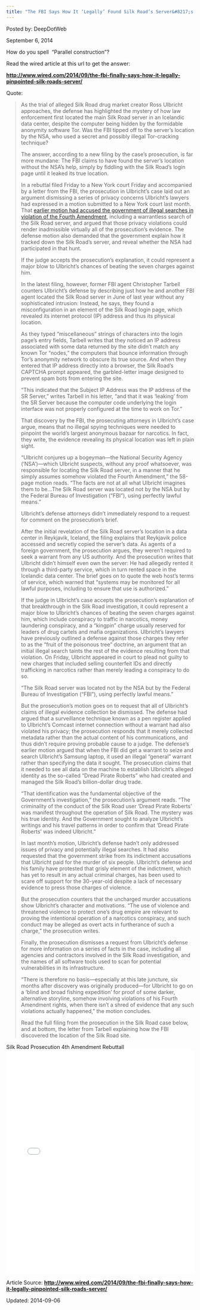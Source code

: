 ```yaml
---
title: "The FBI Says How It ‘Legally’ Found Silk Road’s Server&#8217;s Ip"
---
```



Posted by: DeepDotWeb

<span>September 6, 2014</span>

<p>How do you spell  &#8220;Parallel construction&#8221;?</p>
<p>Read the wired article at this url to get the answer:</p>
<p><strong><a href="http://www.wired.com/2014/09/the-fbi-finally-says-how-it-legally-pinpointed-silk-roads-server/" target="_blank">http://www.wired.com/2014/09/the-fbi-finally-says-how-it-legally-pinpointed-silk-roads-server/</a></strong></p>
<p>Quote:</p>
<blockquote><p>As the trial of alleged Silk Road drug market creator Ross Ulbricht approaches, the defense has highlighted the mystery of how law enforcement first located the main Silk Road server in an Icelandic data center, despite the computer being hidden by the formidable anonymity software Tor. Was the FBI tipped off to the server’s location by the NSA, who used a secret and possibly illegal Tor-cracking technique?</p>
<p>The answer, according to a new filing by the case’s prosecution, is far more mundane: The FBI claims to have found the server’s location without the NSA’s help, simply by fiddling with the Silk Road’s login page until it leaked its true location.</p>
<p>In a rebuttal filed Friday to a New York court Friday and accompanied by a letter from the FBI, the prosecution in Ulbricht’s case laid out an argument dismissing a series of privacy concerns Ulbricht’s lawyers had expressed in a motion submitted to a New York court last month. That <a href="http://www.wired.com/2014/08/feds-silk-road-investigation-violated-privacy-law-sites-alleged-creator-tells-court/">earlier motion had accused the government of illegal searches in violation of the Fourth Amendment</a>, including a warrantless search of the Silk Road server, and argued that those privacy violations could render inadmissible virtually all of the prosecution’s evidence. The defense motion also demanded that the government explain how it tracked down the Silk Road’s server, and reveal whether the NSA had participated in that hunt.</p>
<div class="pullquote-left">If the judge accepts the prosecution’s explanation, it could represent a major blow to Ulbricht’s chances of beating the seven charges against him.</div>
<p>In the latest filing, however, former FBI agent Christopher Tarbell counters Ulbricht’s defense by describing just how he and another FBI agent located the Silk Road server in June of last year without any sophisticated intrusion: Instead, he says, they found a misconfiguration in an element of the Silk Road login page, which revealed its internet protocol (IP) address and thus its physical location.</p>
<p>As they typed “miscellaneous” strings of characters into the login page’s entry fields, Tarbell writes that they noticed an IP address associated with some data returned by the site didn’t match any known Tor “nodes,” the computers that bounce information through Tor’s anonymity network to obscure its true source. And when they entered that IP address directly into a browser, the Silk Road’s CAPTCHA prompt appeared, the garbled-letter image designed to prevent spam bots from entering the site.</p>
<p>“This indicated that the Subject IP Address was the IP address of the SR Server,” writes Tarbell in his letter, “and that it was ‘leaking’ from the SR Server because the computer code underlying the login interface was not properly configured at the time to work on Tor.”</p>
<p>That discovery by the FBI, the prosecuting attorneys in Ulbricht’s case argue, means that no illegal spying techniques were needed to pinpoint the world’s largest anonymous bazaar for narcotics. In fact, they write, the evidence revealing its physical location was left in plain sight.</p>
<p>“Ulbricht conjures up a bogeyman—the National Security Agency (‘NSA’)—which Ulbricht suspects, without any proof whatsoever, was responsible for locating the Silk Road server, in a manner that he simply assumes somehow violated the Fourth Amendment,” the 58-page motion reads. “The facts are not at all what Ulbricht imagines them to be…The Silk Road server was located not by the NSA but by the Federal Bureau of Investigation (“FBI”), using perfectly lawful means.”</p>
<p>Ulbricht’s defense attorneys didn’t immediately respond to a request for comment on the prosecution’s brief.</p>
<p>After the initial revelation of the Silk Road server’s location in a data center in Reykjavik, Iceland, the filing explains that Reykjavik police accessed and secretly copied the server’s data. As agents of a foreign government, the prosecution argues, they weren’t required to seek a warrant from any US authority. And the prosecution writes that Ulbricht didn’t himself even own the server: He had allegedly rented it through a third-party service, which in turn rented space in the Icelandic data center. The brief goes on to quote the web host’s terms of service, which warned that “systems may be monitored for all lawful purposes, including to ensure that use is authorized.”</p>
<p>If the judge in Ulbricht’s case accepts the prosecution’s explanation of that breakthrough in the Silk Road investigation, it could represent a major blow to Ulbricht’s chances of beating the seven charges against him, which include conspiracy to traffic in narcotics, money laundering conspiracy, and a “kingpin” charge usually reserved for leaders of drug cartels and mafia organizations. Ulbricht’s lawyers have previously outlined a defense against those charges they refer to as the “fruit of the poisonous tree” doctrine, an argument that an initial illegal search taints the rest of the evidence resulting from that violation. On Friday, Ulbricht appeared in court to plead not guilty to new charges that included selling counterfeit IDs and directly trafficking in narcotics rather than merely leading a conspiracy to do so.</p>
<div class="pullquote-left">“The Silk Road server was located not by the NSA but by the Federal Bureau of Investigation (“FBI”), using perfectly lawful means.”</div>
<p>But the prosecution’s motion goes on to request that all of Ulbricht’s claims of illegal evidence collection be dismissed. The defense had argued that a surveillance technique known as a pen register applied to Ulbricht’s Comcast internet connection without a warrant had also violated his privacy; the prosecution responds that it merely collected metadata rather than the actual content of his communications, and thus didn’t require proving probable cause to a judge. The defense’s earlier motion argued that when the FBI did get a warrant to seize and search Ulbricht’s Samsung laptop, it used an illegal “general” warrant rather than specifying the data it sought. The prosecution claims that it needed to see all data on the machine to establish Ulbricht’s alleged identity as the so-called “Dread Pirate Roberts” who had created and managed the Silk Road’s billion-dollar drug trade.</p>
<p>“That identification was the fundamental objective of the Government’s investigation,” the prosecution’s argument reads. “The criminality of the conduct of the Silk Road user ‘Dread Pirate Roberts’ was manifest throughout the operation of Silk Road. The mystery was his true identity. And the Government sought to analyze Ulbricht’s writings and his travel patterns in order to confirm that ‘Dread Pirate Roberts’ was indeed Ulbricht.”</p>
<p>In last month’s motion, Ulbricht’s defense hadn’t only addressed issues of privacy and potentially illegal searches. It had also requested that the government strike from its indictment accusations that Ulbricht paid for the murder of six people. Ulbricht’s defense and his family have protested that grisly element of the indictment, which has yet to result in any actual criminal charges, has been used to scare off support for the 30-year-old despite a lack of necessary evidence to press those charges of violence.</p>
<p>But the prosecution counters that the uncharged murder accusations show Ulbricht’s character and motivations. “The use of violence and threatened violence to protect one’s drug empire are relevant to proving the intentional operation of a narcotics conspiracy, and such conduct may be alleged as overt acts in furtherance of such a charge,” the prosecution writes.</p>
<p>Finally, the prosecution dismisses a request from Ulbricht’s defense for more information on a series of facts in the case, including all agencies and contractors involved in the Silk Road investigation, and the names of all software tools used to scan for potential vulnerabilities in its infrastructure.</p>
<p>“There is therefore no basis—especially at this late juncture, six months after discovery was originally produced—for Ulbricht to go on a ‘blind and broad fishing expedition’ for proof of some darker, alternative storyline, somehow involving violations of his Fourth Amendment rights, when there isn’t a shred of evidence that any such violations actually happened,” the motion concludes.</p>
<p>Read the full filing from the prosecution in the Silk Road case below, and at bottom, the letter from Tarbell explaining how the FBI discovered the location of the Silk Road site.</p></blockquote>
<p>Silk Road Prosecution 4th Amendment Rebuttall<br />
<iframe id="doc_54599" class="scribd_iframe_embed" src="//www.scribd.com/embeds/238796613/content?start_page=1&amp;view_mode=scroll&amp;show_recommendations=true" width="100%" height="600" frameborder="0" scrolling="no" data-auto-height="false" data-aspect-ratio="undefined"></iframe></p>
<p>Article Source: <strong><a href="http://www.wired.com/2014/09/the-fbi-finally-says-how-it-legally-pinpointed-silk-roads-server/" target="_blank">http://www.wired.com/2014/09/the-fbi-finally-says-how-it-legally-pinpointed-silk-roads-server/</a></strong></p>

Updated: 2014-09-06
    
